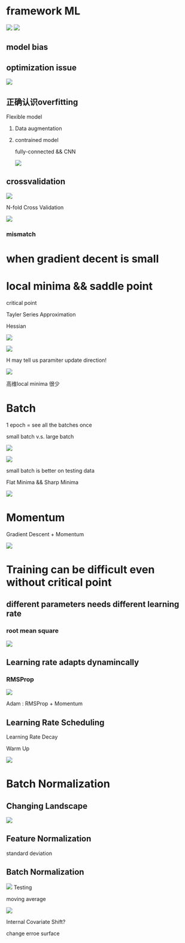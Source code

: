 # framework ML
![](img/framework.PNG)
![](img/guild.PNG)

## model bias

## optimization issue

![](img/optimis.PNG)

## 正确认识overfitting

Flexible model

1. Data augmentation
2. contrained model
   
    fully-connected  && CNN 

    ![](img/contrainedmodel.PNG) 

## crossvalidation

![](img/crossvalidation.PNG)    

N-fold Cross Validation

![](img/nfold.PNG)

### mismatch


# when gradient decent is small

# local minima && saddle point

critical point

Tayler Series Approximation

Hessian

![](img/Tayler.PNG)

![](img/Hessian.PNG)

H may tell us paramiter update direction!

![](img/h.PNG)

高维local minima 很少

# Batch

1 epoch = see all the batches once

small batch v.s. large batch

![](img/update.PNG)

![](img/batch&acc.PNG)

small batch is better on testing data

Flat Minima && Sharp Minima

![](img/LB&&SB.PNG)

# Momentum

Gradient Descent + Momentum

![](img/GD+M.PNG)

# Training can be difficult even without critical point
## different parameters needs different learning rate

### root mean square

![](img/rms_lr.PNG)
## Learning rate adapts dynamincally

### RMSProp
![](img/RMSProp.PNG) 

Adam : RMSProp + Momentum

## Learning Rate Scheduling
Learning Rate Decay

Warm Up

![](img/optim_sum.PNG)

# Batch Normalization
## Changing Landscape
![](img/CL.PNG) 
## Feature Normalization
standard deviation
## Batch Normalization
![](img/bn.PNG)
Testing

moving average

![](img/ma.PNG)

Internal Covariate Shift?

change erroe surface